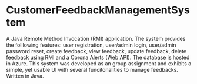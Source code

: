 # CustomerFeedbackManagementSystem
A Java Remote Method Invocation (RMI) application. The system provides the folllowing features: user registration, user/admin login, user/admin password reset, create feedback, view feedback, update feedback, delete feedback using RMI and a Corona Alerts (Web API). The database is hosted in Azure.
This system was developed as an group assignment and exhibits a simple, yet usable UI with several funcitonalities to manage feedbacks.
Written in Java.
